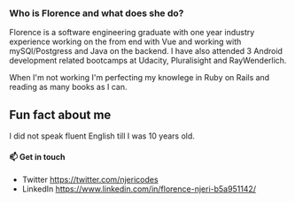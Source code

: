 ### Who is Florence and what does she do?

<!--
**Florence-Njeri/Florence-Njeri** is a ✨ _special_ ✨ repository because its `README.md` (this file) appears on your GitHub profile.-->
Florence is a software engineering graduate with one year industry experience working on the from end with Vue and working with mySQl/Postgress and Java on the backend. I have also attended 3 Android development related bootcamps at Udacity, Pluralisight and RayWenderlich.

When I'm not working I'm perfecting my knowlege in Ruby on Rails and reading as many books as I can.

## Fun fact about me
I did not speak fluent English till I was 10 years old.

#### 📫 Get in touch

- Twitter https://twitter.com/njericodes
- LinkedIn https://www.linkedin.com/in/florence-njeri-b5a951142/ 
